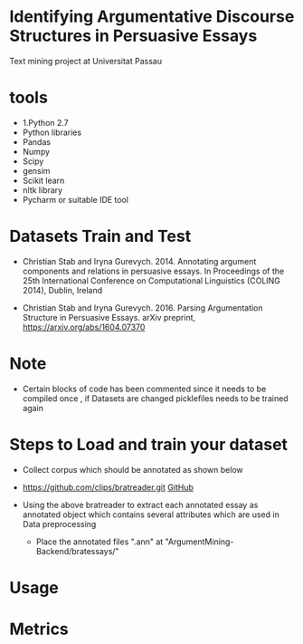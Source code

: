 # Identifying Argumentative Discourse Structures in Persuasive Essays
Text mining project at Universitat Passau

# tools
- 1.Python 2.7
- Python libraries
- Pandas
- Numpy
- Scipy
- gensim
- Scikit learn
- nltk library
- Pycharm or suitable IDE tool

# Datasets Train and Test

- Christian Stab and Iryna Gurevych. 2014. Annotating argument components and relations
   in persuasive essays. In Proceedings of the 25th International Conference on
   Computational Linguistics (COLING 2014), Dublin, Ireland

- Christian Stab and Iryna Gurevych. 2016. Parsing Argumentation Structure in
   Persuasive Essays. arXiv preprint, https://arxiv.org/abs/1604.07370

# Note
- Certain blocks of code has been commented since it needs to be compiled once , if Datasets are changed picklefiles needs to be trained again

# Steps to Load and train your dataset

- Collect corpus which should be annotated as shown below

 <script src="https://gist.github.com/abhiglobalistic/d7107236b6c40eb946b337abf86b8095.js"></script>
  
  
- https://github.com/clips/bratreader.git 
  [GitHub](https://github.com/clips/bratreader.git)

- Using the above bratreader to extract each annotated essay as annotated object
  which contains several attributes which are used in Data preprocessing
   * Place the annotated files ".ann" at "ArgumentMining-Backend/bratessays/"

# Usage 
  
   <script src="https://gist.github.com/abhiglobalistic/d3b60a5f9d20d1dad22ce598b6cbf615.js"></script>
    
        
# Metrics
  
   <script src="https://gist.github.com/abhiglobalistic/8471f10090ea24f623f5418589985ba1.js"></script>
     